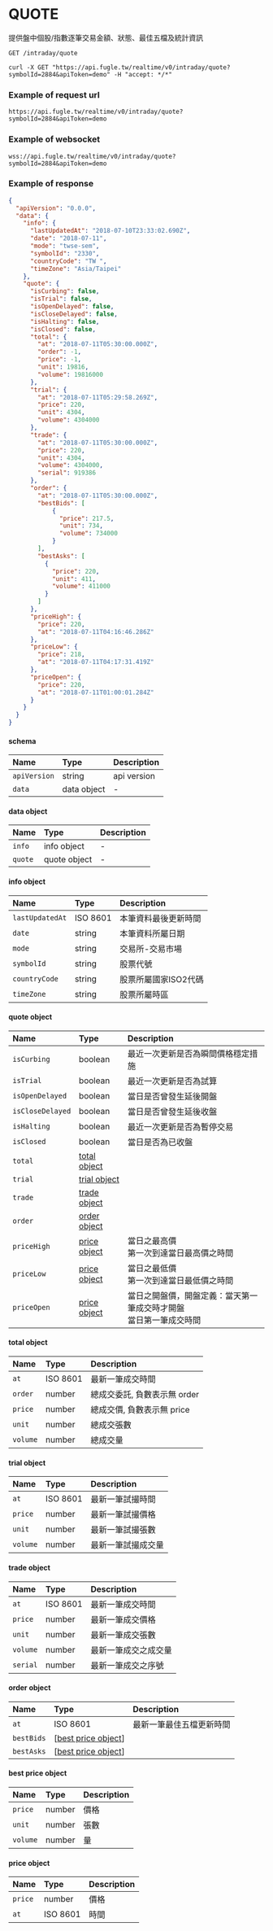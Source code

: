 # QUOTE

提供盤中個股/指數逐筆交易金額、狀態、最佳五檔及統計資訊

```
GET /intraday/quote
```

```
curl -X GET "https://api.fugle.tw/realtime/v0/intraday/quote?symbolId=2884&apiToken=demo" -H "accept: */*"
```

### Example of request url
```
https://api.fugle.tw/realtime/v0/intraday/quote?symbolId=2884&apiToken=demo
```

### Example of websocket
```
wss://api.fugle.tw/realtime/v0/intraday/quote?symbolId=2884&apiToken=demo
```

### Example of response
```json
{
  "apiVersion": "0.0.0",
  "data": {
    "info": {
      "lastUpdatedAt": "2018-07-10T23:33:02.690Z",
      "date": "2018-07-11",
      "mode": "twse-sem",
      "symbolId": "2330",
      "countryCode": "TW ",
      "timeZone": "Asia/Taipei"
    },
    "quote": {
      "isCurbing": false,
      "isTrial": false,
      "isOpenDelayed": false,
      "isCloseDelayed": false,
      "isHalting": false,
      "isClosed": false,
      "total": {
        "at": "2018-07-11T05:30:00.000Z",
        "order": -1,
        "price": -1,
        "unit": 19816,
        "volume": 19816000
      },
      "trial": {
        "at": "2018-07-11T05:29:58.269Z",
        "price": 220,
        "unit": 4304,
        "volume": 4304000
      },
      "trade": {
        "at": "2018-07-11T05:30:00.000Z",
        "price": 220,
        "unit": 4304,
        "volume": 4304000,
        "serial": 919386
      },
      "order": {
        "at": "2018-07-11T05:30:00.000Z",
        "bestBids": [
            {
              "price": 217.5,
              "unit": 734,
              "volume": 734000
            }
        ],
        "bestAsks": [
          {
            "price": 220,
            "unit": 411,
            "volume": 411000
          }
        ]
      },
      "priceHigh": {
        "price": 220,
        "at": "2018-07-11T04:16:46.286Z"
      },
      "priceLow": {
        "price": 218,
        "at": "2018-07-11T04:17:31.419Z"
      },
      "priceOpen": {
        "price": 220,
        "at": "2018-07-11T01:00:01.284Z"
      }
    }
  }
}
```

#### schema
| Name | Type | Description |
|:--|:--|:--|
|  `apiVersion` | string |  api version |
|  `data` | data object |  - |

#### data object
| Name | Type | Description |
|:--|:--|:--|
|  `info` | info object | - |
|  `quote` | quote object | -  |


#### info object
| Name | Type | Description |
|:--|:--|:--|
|  `lastUpdatedAt` | ISO 8601 | 本筆資料最後更新時間 |
|  `date` | string | 本筆資料所屬日期 |
|  `mode` | string | 交易所-交易市場 |
|  `symbolId` | string | 股票代號 |
|  `countryCode` | string | 股票所屬國家ISO2代碼 |
|  `timeZone` | string | 股票所屬時區 |


#### quote object
| Name | Type | Description |
|:--|:--|:--|
|  `isCurbing` | boolean | 最近一次更新是否為瞬間價格穩定措施 |
|  `isTrial` | boolean |  最近一次更新是否為試算 |
|  `isOpenDelayed` | boolean | 當日是否曾發生延後開盤 |
|  `isCloseDelayed` | boolean | 當日是否曾發生延後收盤 |
|  `isHalting` | boolean | 最近一次更新是否為暫停交易 |
|  `isClosed` | boolean | 當日是否為已收盤 |
|  `total` | [total object](#total-object) |   |
|  `trial` | [trial object](#trial-object) |   |
|  `trade` | [trade object](#trade-object) |   |
|  `order` | [order object](#order-object) |   |
|  `priceHigh` | [price object](price-object) | 當日之最高價<br/>第一次到達當日最高價之時間 |
|  `priceLow` | [price object](price-object) |  當日之最低價<br/>第一次到達當日最低價之時間 |
|  `priceOpen` | [price object](price-object) |  當日之開盤價，開盤定義：當天第一筆成交時才開盤<br/>當日第一筆成交時間 |


#### total object
| Name | Type | Description |
|:--|:--|:--|
|  `at` | ISO 8601 | 最新一筆成交時間  |
|  `order` | number |  總成交委託, 負數表示無 order |
|  `price` | number |  總成交價, 負數表示無 price |
|  `unit` | number |  總成交張數 |
|  `volume` | number |  總成交量 |


#### trial object
| Name | Type | Description |
|:--|:--|:--|
|  `at` | ISO 8601 | 最新一筆試撮時間  |
|  `price` | number |  最新一筆試撮價格 |
|  `unit` | number |  最新一筆試撮張數 |
|  `volume` | number |  最新一筆試撮成交量 |


#### trade object
| Name | Type | Description |
|:--|:--|:--|
|  `at` | ISO 8601 | 最新一筆成交時間  |
|  `price` | number |  最新一筆成交價格 |
|  `unit` | number |  最新一筆成交張數 |
|  `volume` | number |  最新一筆成交之成交量 |
|  `serial` | number |  最新一筆成交之序號 |


#### order object
| Name | Type | Description |
|:--|:--|:--|
|  `at` | ISO 8601 | 最新一筆最佳五檔更新時間  |
|  `bestBids` | [[best price object](#best-price-object)] |   |
|  `bestAsks` | [[best price object](#best-price-object)] |   |


#### best price object
| Name | Type | Description |
|:--|:--|:--|
|  `price` | number | 價格  |
|  `unit` | number |  張數 |
|  `volume` | number | 量 |

#### price object
| Name | Type | Description |
|:--|:--|:--|
|  `price` | number | 價格  |
|  `at` | ISO 8601 |  時間 |